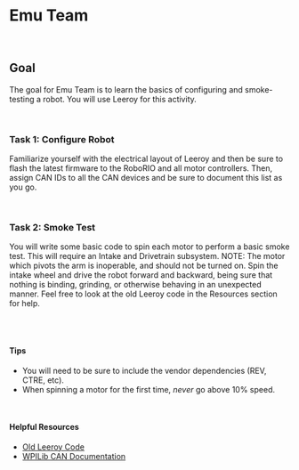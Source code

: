 # Emu Team

<br/>

## Goal
The goal for Emu Team is to learn the basics of configuring and smoke-testing a robot. You will use Leeroy for this activity.

<br/>

### Task 1: Configure Robot
Familiarize yourself with the electrical layout of Leeroy and then be sure to flash the latest firmware to the RoboRIO and all motor controllers. Then, assign CAN IDs to all the CAN devices and be sure to document this list as you go.

<br/>

### Task 2: Smoke Test
You will write some basic code to spin each motor to perform a basic smoke test. This will require an Intake and Drivetrain subsystem. NOTE: The motor which pivots the arm is inoperable, and should not be turned on. Spin the intake wheel and drive the robot forward and backward, being sure that nothing is binding, grinding, or otherwise behaving in an unexpected manner. Feel free to look at the old Leeroy code in the Resources section for help.

<br/><br/>

#### **Tips**
- You will need to be sure to include the vendor dependencies (REV, CTRE, etc).
- When spinning a motor for the first time, _never_ go above 10% speed.


<br/>

#### **Helpful Resources**
- [Old Leeroy Code](https://github.com/Team4028/2016-Leroy-New/tree/master/src/org/usfirst/frc/team4028/robot)
- [WPILib CAN Documentation](https://docs.wpilib.org/en/stable/docs/software/can-devices/third-party-devices.html#third-party-can-devices)